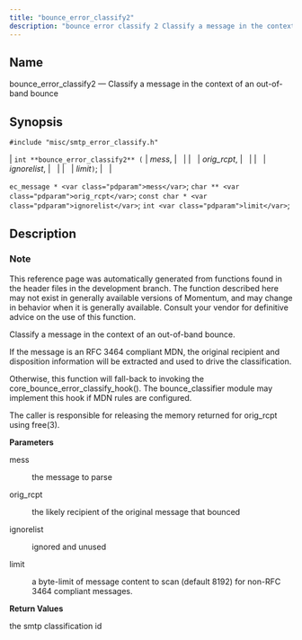 ```yaml
---
title: "bounce_error_classify2"
description: "bounce error classify 2 Classify a message in the context of an out of band bounce int bounce error classify 2 mess orig rcpt ignorelist limit ec message mess char orig rcpt const char ignorelist int limit This reference page was automatically generated from functions found in the header files..."
---
```


<a name="apis.bounce_error_classify2"></a> 
## Name

bounce_error_classify2 — Classify a message in the context of an out-of-band bounce

## Synopsis

`#include "misc/smtp_error_classify.h"`

| `int **bounce_error_classify2** (` | <var class="pdparam">mess</var>, |   |
|   | <var class="pdparam">orig_rcpt</var>, |   |
|   | <var class="pdparam">ignorelist</var>, |   |
|   | <var class="pdparam">limit</var>`)`; |   |

`ec_message * <var class="pdparam">mess</var>`;
`char ** <var class="pdparam">orig_rcpt</var>`;
`const char * <var class="pdparam">ignorelist</var>`;
`int <var class="pdparam">limit</var>`;<a name="idp47910384"></a> 
## Description

### Note

This reference page was automatically generated from functions found in the header files in the development branch. The function described here may not exist in generally available versions of Momentum, and may change in behavior when it is generally available. Consult your vendor for definitive advice on the use of this function.

Classify a message in the context of an out-of-band bounce.

If the message is an RFC 3464 compliant MDN, the original recipient and disposition information will be extracted and used to drive the classification.

Otherwise, this function will fall-back to invoking the core_bounce_error_classify_hook(). The bounce_classifier module may implement this hook if MDN rules are configured.

The caller is responsible for releasing the memory returned for orig_rcpt using free(3).

**<a name="idp47915040"></a> Parameters**

<dl class="variablelist">

<dt>mess</dt>

<dd>

the message to parse

</dd>

<dt>orig_rcpt</dt>

<dd>

the likely recipient of the original message that bounced

</dd>

<dt>ignorelist</dt>

<dd>

ignored and unused

</dd>

<dt>limit</dt>

<dd>

a byte-limit of message content to scan (default 8192) for non-RFC 3464 compliant messages.

</dd>

</dl>

**<a name="idp47923408"></a> Return Values**

the smtp classification id